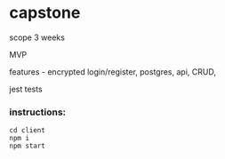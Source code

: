 # capstone

scope 3 weeks

MVP

features - encrypted login/register, postgres, api, CRUD, 

jest tests


### instructions:

```
cd client
npm i
npm start
```